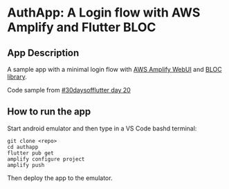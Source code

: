 # AuthApp: A Login flow with AWS Amplify and Flutter BLOC
## App Description
A sample app with a minimal login flow with [AWS Amplify WebUI](https://docs.amplify.aws/lib/auth/signin_web_ui/q/platform/flutter/) and [BLOC library](https://pub.dev/packages/bloc).

Code sample from [#30daysofflutter day 20](https://github.com/Kilo-Loco/30DaysOfFlutter/tree/main/day20_easy_user_authentication)

## How to run the app
Start android emulator and then type in a VS Code bashd terminal:

```
git clone <repo>
cd authapp
flutter pub get
amplify configure project
amplify push
```
Then deploy the app to the emulator.
